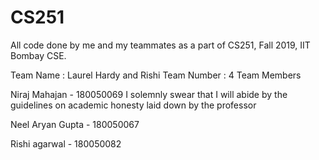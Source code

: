 # CS251
All code done by me and my teammates as a part of CS251, Fall 2019, IIT Bombay CSE.

Team Name : Laurel Hardy and Rishi
Team Number : 4
Team Members

Niraj Mahajan - 180050069
I solemnly swear that I will abide by the guidelines on academic honesty laid down by the professor

Neel Aryan Gupta - 180050067

Rishi agarwal - 180050082
